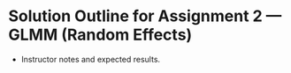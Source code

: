 # Solution Outline for Assignment 2 — GLMM (Random Effects)

- Instructor notes and expected results.
